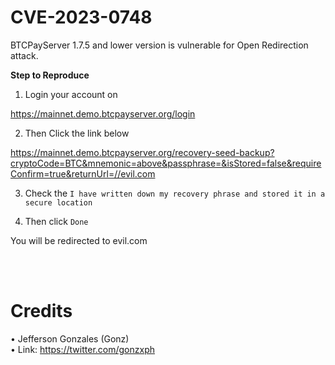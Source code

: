 # CVE-2023-0748
BTCPayServer 1.7.5 and lower version is vulnerable for Open Redirection attack.

<strong>Step to Reproduce</strong>

1. Login your account on 

https://mainnet.demo.btcpayserver.org/login

2. Then Click the link below

https://mainnet.demo.btcpayserver.org/recovery-seed-backup?cryptoCode=BTC&mnemonic=above&passphrase=&isStored=false&requireConfirm=true&returnUrl=//evil.com

3. Check the `I have written down my recovery phrase and stored it in a secure location`

4. Then click `Done`

You will be redirected to evil.com



<br><br>

<h1>Credits</h1>

• Jefferson Gonzales (Gonz)<br>
• Link: https://twitter.com/gonzxph
